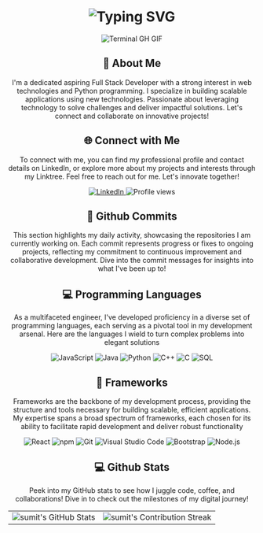 
<div align="center">
    <h1><img src="https://readme-typing-svg.herokuapp.com?font=Jetbrains+mono&size=40&duration=3000&color=33FF33&center=true&vCenter=true&width=435&lines=Hey..+I'm+Sumit_Choudhary;This+is..;..my+Github..;" alt="Typing SVG"/></h1>
    <p><img src="termina-gh.gif" alt="Terminal GH GIF" /></p>
</div>

<div align="center">
    <h2>🚀 About Me</h2>
<!--     <p><img src="termina-gh.gif" alt="Terminal GH GIF" /></p> -->
    <p>I'm a dedicated aspiring Full Stack Developer with a strong interest in web technologies and Python programming. I specialize in building scalable applications using new technologies. Passionate about leveraging technology to solve challenges and deliver impactful solutions. Let's connect and collaborate on innovative projects!</p>
</div>

<div align="center">
<h2 align="center" class="section-heading">🌐 Connect with Me</h2>
<p> To connect with me, you can find my professional profile and contact details on LinkedIn, or explore more about my projects and interests through my Linktree. Feel free to reach out for me. Let's innovate together! </p>
<div align="center">
  <a href="https://www.linkedin.com/in/sumit-choudhary-5a8649253/">
    <img src="https://img.shields.io/badge/SumitChoudhary-0077B5?style=for-the-badge&logo=linkedin&logoColor=white" alt="LinkedIn"/>
  </a>


<img src="https://komarev.com/ghpvc/?username=sumitch96&style=for-the-badge" alt="Profile views" />
</div>

<div align="center">
  <h2>🚀 Github Commits</h2>
    <p>This section highlights my daily activity, showcasing the repositories I am currently working on. Each commit represents progress or fixes to ongoing projects, reflecting my commitment to continuous improvement and collaborative development. Dive into the commit messages for insights into what I've been up to!</p>
<!--  //contributon -->

<h2 align="center" class="section-heading">💻 Programming Languages</h2>
<p> As a multifaceted engineer, I've developed proficiency in a diverse set of programming languages, each serving as a pivotal tool in my development arsenal. Here are the languages I wield to turn complex problems into elegant solutions</p>
<div align="center">
  <img src="https://img.shields.io/badge/JavaScript-F7DF1E?style=for-the-badge&logo=javascript&logoColor=black" alt="JavaScript"/>
  <img src="https://img.shields.io/badge/Java-007396?style=for-the-badge&logo=java&logoColor=white" alt="Java" />
  <img src="https://img.shields.io/badge/Python-3776AB?style=for-the-badge&logo=python&logoColor=white" alt="Python"/>
  <img src="https://img.shields.io/badge/C++-FA7343?style=for-the-badge&logo=swift&logoColor=white" alt="C++"/>
  <img src="https://img.shields.io/badge/C-5391FE?style=for-the-badge&logo=powershell&logoColor=white" alt="C"/>
  <img src="https://img.shields.io/badge/SQL-0A0A0A?style=for-the-badge" alt="SQL"/>
 

</div>
<h2 align="center" class="section-heading">🔧 Frameworks</h2>
<p>Frameworks are the backbone of my development process, providing the structure and tools necessary for building scalable, efficient applications. My expertise spans a broad spectrum of frameworks, each chosen for its ability to facilitate rapid development and deliver robust functionality</p>
<div align="center">
  <img src="https://img.shields.io/badge/React-20232A?style=for-the-badge&logo=react&logoColor=61DAFB" alt="React"/>
<!--   <img src="https://img.shields.io/badge/Svelte-FF3E00?style=for-the-badge&logo=svelte&logoColor=white" alt="Svelte"/> -->
<!--   <img src="https://img.shields.io/badge/TensorFlow-FF6F00?style=for-the-badge&logo=tensorflow&logoColor=white" alt="TensorFlow"/> -->
  <img src="https://img.shields.io/badge/npm-CB3837?style=for-the-badge&logo=npm&logoColor=white" alt="npm"/>
  <img src="https://img.shields.io/badge/Git-F05032?style=for-the-badge&logo=git&logoColor=white" alt="Git"/>
  <img src="https://img.shields.io/badge/Visual%20Studio%20Code-007ACC?style=for-the-badge&logo=visualstudiocode&logoColor=white" alt="Visual Studio Code"/>
<!--   <img src="https://img.shields.io/badge/Vue.js-4FC08D?style=for-the-badge&logo=vuedotjs&logoColor=white" alt="Vue.js"/> -->
<!--   <img src="https://img.shields.io/badge/Django-092E20?style=for-the-badge&logo=django&logoColor=green" alt="Django"/> -->
<!--   <img src="https://img.shields.io/badge/Firebase-FFCA28?style=for-the-badge&logo=firebase&logoColor=white" alt="Firebase"/> -->
  <img src="https://img.shields.io/badge/Bootstrap-7952B3?style=for-the-badge&logo=bootstrap&logoColor=white" alt="Bootstrap"/>
  <img src="https://img.shields.io/badge/Node.js-339933?style=for-the-badge&logo=nodedotjs&logoColor=white" alt="Node.js"/>
<!--   <img src="https://img.shields.io/badge/Flask-000000?style=for-the-badge&logo=flask&logoColor=white" alt="Flask"/> -->
<!--   <img src="https://img.shields.io/badge/Flutter-02569B?style=for-the-badge&logo=flutter&logoColor=white" alt="Flutter"/>  -->
</div>



<div align="center">
<h2 align="center" class="section-heading"> 💻 Github Stats</h2>
<p>Peek into my GitHub stats to see how I juggle code, coffee, and collaborations! Dive in to check out the milestones of my digital journey!</p>
 <table align="center" width="100%" height="100%" >
    <tr>
       <td><img style="border: none;" src="https://github-profile-summary-cards.vercel.app/api/cards/profile-details?username=sumitch96&theme=github_dark" alt="sumit's GitHub Stats"/></td>   
       <td><img style="border: none;" src="https://github-readme-streak-stats.herokuapp.com/?user=sumitch96&theme=merko" alt="sumit's Contribution Streak"/></td>
    </tr>
 </table>


 <table align="center" width="100%" height="100%" >
    <tr>
        <td><img style="border: none;" src="https://github-profile-summary-cards.vercel.app/api/cards/stats?username=sumitch96&theme=github_dark" alt="sumit's GitHub Stats"/></td>
        <td><img style="border: none;" src="https://github-profile-summary-cards.vercel.app/api/cards/productive-time?username=sumitch96&theme=github_dark&utcOffset=10" alt="sumit's GitHub Stats"/>
        <td><img style="border: none;" src="https://github-profile-summary-cards.vercel.app/api/cards/repos-per-language?username=sumitch96&theme=github_dark" alt="sumit's GitHub Stats"/></td>
        <td><img style="border: none;" src="https://github-profile-summary-cards.vercel.app/api/cards/most-commit-language?username=sumitch96&theme=github_dark" alt="sumit's GitHub Stats"/></td>
    </tr>
 </table>
